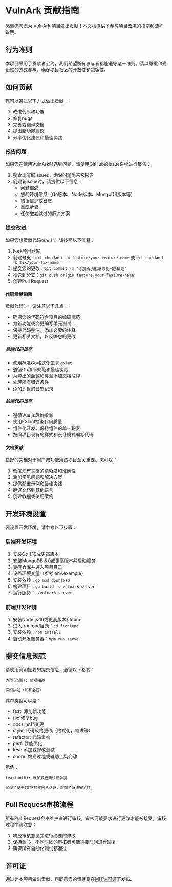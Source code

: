 # VulnArk 贡献指南

感谢您考虑为 VulnArk 项目做出贡献！本文档提供了参与项目改进的指南和流程说明。

## 行为准则

本项目采用了贡献者公约，我们希望所有参与者都能遵守这一准则。请以尊重和建设性的方式参与，确保项目社区的开放性和包容性。

## 如何贡献

您可以通过以下方式做出贡献：

1. 改进代码和功能
2. 修复bugs
3. 完善或翻译文档
4. 提出新功能建议
5. 分享优化建议和最佳实践

### 报告问题

如果您在使用VulnArk时遇到问题，请使用GitHub的Issue系统进行报告：

1. 搜索现有的Issues，确保问题尚未被报告
2. 创建新Issue时，请提供以下信息：
   - 问题描述
   - 您的环境信息（Go版本、Node版本、MongoDB版本等）
   - 错误信息或日志
   - 重现步骤
   - 任何您尝试过的解决方案

### 提交改进

如果您想贡献代码或文档，请按照以下流程：

1. Fork项目仓库
2. 创建分支：`git checkout -b feature/your-feature-name` 或 `git checkout -b fix/your-fix-name`
3. 提交您的更改：`git commit -m '添加新功能或修复问题描述'`
4. 推送到分支：`git push origin feature/your-feature-name`
5. 创建Pull Request

#### 代码贡献指南

贡献代码时，请注意以下几点：

- 确保您的代码符合项目的编码规范
- 为新功能或变更编写单元测试
- 保持代码整洁，添加必要的注释
- 更新相关文档，以反映您的更改

##### 后端代码规范

- 使用标准Go格式化工具 `gofmt`
- 遵循Go编码规范和最佳实践
- 为导出的函数和类型添加文档注释
- 处理所有错误条件
- 添加适当的日志记录

##### 前端代码规范

- 遵循Vue.js风格指南
- 使用ESLint检查代码质量
- 组件化开发，保持组件的单一职责
- 按照项目现有的样式和设计模式编写代码

#### 文档贡献

良好的文档对于用户成功使用该项目至关重要。您可以：

1. 改进现有文档的清晰度和准确性
2. 添加常见问题和解决方案
3. 提供配置示例和最佳实践
4. 翻译文档到其他语言
5. 创建教程或使用案例

## 开发环境设置

要设置开发环境，请参考以下步骤：

### 后端开发环境

1. 安装Go 1.19或更高版本
2. 安装MongoDB 5.0或更高版本并启动服务
3. 克隆仓库并进入项目目录
4. 设置环境变量（参考.env.example）
5. 安装依赖：`go mod download`
6. 构建项目：`go build -o vulnark-server`
7. 运行服务：`./vulnark-server`

### 前端开发环境

1. 安装Node.js 16或更高版本和npm
2. 进入frontend目录：`cd frontend`
3. 安装依赖：`npm install`
4. 启动开发服务器：`npm run serve`

## 提交信息规范

请使用简明扼要的提交信息，遵循以下格式：

```
类型(范围): 简短描述

详细描述（如有必要）
```

其中类型可以是：
- feat: 添加新功能
- fix: 修复bug
- docs: 文档变更
- style: 代码风格更改（格式化，缩进等）
- refactor: 代码重构
- perf: 性能优化
- test: 添加或修改测试
- chore: 构建过程或辅助工具变动

示例：
```
feat(auth): 添加双因素认证功能

实现了基于TOTP的双因素认证，增强了系统安全性。
```

## Pull Request审核流程

所有Pull Request会由维护者进行审核。审核可能要求进行更改才能被接受。审核过程中请注意：

1. 响应审核意见并进行必要的修改
2. 保持耐心，不同时区的审核者可能需要时间进行回复
3. 确保所有自动化测试都通过

## 许可证

通过为本项目做出贡献，您同意您的贡献将在[MIT许可证](LICENSE)下发布。 